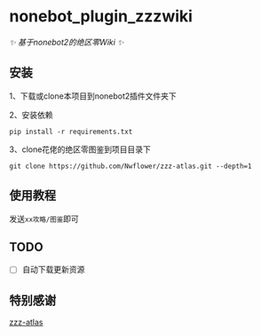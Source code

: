 # nonebot_plugin_zzzwiki

_✨ 基于nonebot2的绝区零Wiki ✨_

## 安装

1、下载或clone本项目到nonebot2插件文件夹下

2、安装依赖
```shell
pip install -r requirements.txt
```

3、clone花佬的绝区零图鉴到项目目录下
```shell
git clone https://github.com/Nwflower/zzz-atlas.git --depth=1
```

## 使用教程
发送`xx攻略/图鉴`即可

## TODO
 - [ ] 自动下载更新资源

## 特别感谢
[zzz-atlas](https://github.com/Nwflower/zzz-atlas)